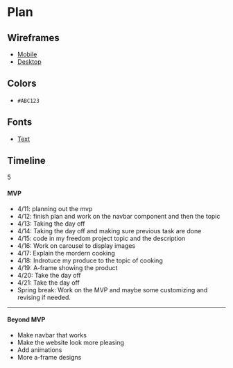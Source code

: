 # Plan

## Wireframes
* [Mobile](https://wireframe.cc/KPN4he)
* [Desktop](https://wireframe.cc/W5wA9m)

## Colors
* `#ABC123`

## Fonts
* [Text](URL)

## Timeline
5
#### MVP

* 4/11: planning out the mvp
* 4/12: finish plan and work on the navbar component and then the topic
* 4/13: Taking the day off
* 4/14: Taking the day off and making sure previous task are done
* 4/15: code in my freedom project topic and the description
* 4/16: Work on carousel to display images
* 4/17: Explain the mordern cooking
* 4/18: Indrotuce my produce to the topic of cooking
* 4/19: A-frame showing the product
* 4/20: Take the day off
* 4/21: Take the day off
* Spring break: Work on the MVP and maybe some customizing and revising if needed.
---

#### Beyond MVP

* Make navbar that works
* Make the website look more pleasing
* Add animations
* More a-frame designs
